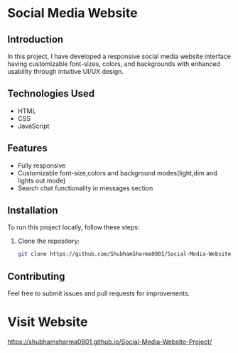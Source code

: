 # Social Media Website

## Introduction
In this project, I have developed a responsive social media website interface having customizable font-sizes, colors, and backgrounds with enhanced usability through intuitive UI/UX design.

## Technologies Used
- HTML
- CSS
- JavaScript

## Features
- Fully responsive
- Customizable font-size,colors and background modes(light,dim and lights out mode)
- Search chat functionality in messages section

## Installation
To run this project locally, follow these steps:

1. Clone the repository:
   ```sh
   git clone https://github.com/ShubhamSharma0801/Social-Media-Website-Project.git

## Contributing
Feel free to submit issues and pull requests for improvements.

# Visit Website
https://shubhamsharma0801.github.io/Social-Media-Website-Project/

